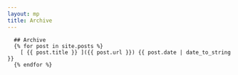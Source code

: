 ```yaml
---
layout: mp
title: Archive
---
```

      ## Archive
      {% for post in site.posts %}
        [ {{ post.title }} ]({{ post.url }}) {{ post.date | date_to_string }}
      {% endfor %}